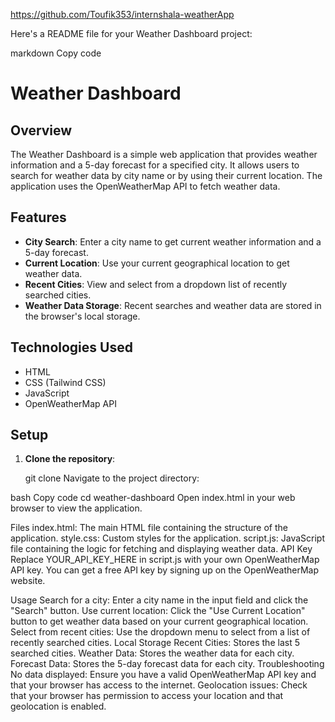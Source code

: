 https://github.com/Toufik353/internshala-weatherApp

Here's a README file for your Weather Dashboard project:

markdown
Copy code
# Weather Dashboard

## Overview

The Weather Dashboard is a simple web application that provides weather information and a 5-day forecast for a specified city. It allows users to search for weather data by city name or by using their current location. The application uses the OpenWeatherMap API to fetch weather data.

## Features

- **City Search**: Enter a city name to get current weather information and a 5-day forecast.
- **Current Location**: Use your current geographical location to get weather data.
- **Recent Cities**: View and select from a dropdown list of recently searched cities.
- **Weather Data Storage**: Recent searches and weather data are stored in the browser's local storage.

## Technologies Used

- HTML
- CSS (Tailwind CSS)
- JavaScript
- OpenWeatherMap API

## Setup

1. **Clone the repository**:


   git clone <repository-url>
Navigate to the project directory:

bash
Copy code
cd weather-dashboard
Open index.html in your web browser to view the application.

Files
index.html: The main HTML file containing the structure of the application.
style.css: Custom styles for the application.
script.js: JavaScript file containing the logic for fetching and displaying weather data.
API Key
Replace YOUR_API_KEY_HERE in script.js with your own OpenWeatherMap API key. You can get a free API key by signing up on the OpenWeatherMap website.

Usage
Search for a city: Enter a city name in the input field and click the "Search" button.
Use current location: Click the "Use Current Location" button to get weather data based on your current geographical location.
Select from recent cities: Use the dropdown menu to select from a list of recently searched cities.
Local Storage
Recent Cities: Stores the last 5 searched cities.
Weather Data: Stores the weather data for each city.
Forecast Data: Stores the 5-day forecast data for each city.
Troubleshooting
No data displayed: Ensure you have a valid OpenWeatherMap API key and that your browser has access to the internet.
Geolocation issues: Check that your browser has permission to access your location and that geolocation is enabled.
